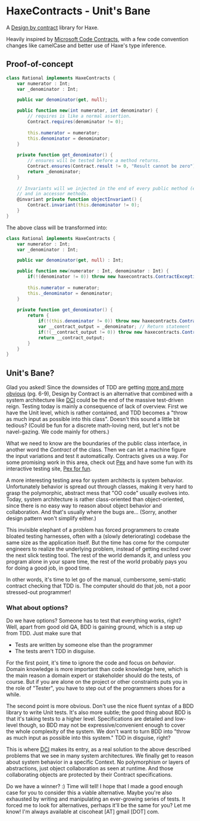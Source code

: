 # HaxeContracts - Unit's Bane

A [Design by contract](http://en.wikipedia.org/wiki/Design_by_contract) library for Haxe.

Heavily inspired by [Microsoft Code Contracts](http://research.microsoft.com/en-us/projects/contracts/), with a few code convention changes like camelCase and better use of Haxe's type inference.

## Proof-of-concept

```actionscript
class Rational implements HaxeContracts {
    var numerator : Int;
    var _denominator : Int;

    public var denominator(get, null);

    public function new(int numerator, int denominator) {
        // requires is like a normal assertion.
        Contract.requires(denominator != 0);
        
        this.numerator = numerator;
        this.denominator = denominator;
    }
    
    private function get_denominator() {
        // ensures will be tested before a method returns.
        Contract.ensures(Contract.result != 0, "Result cannot be zero");
        return _denominator;
    }
    
    // Invariants will we injected in the end of every public method (except the constructor) 
    // and in accessor methods.
    @invariant private function objectInvariant() {
        Contract.invariant(this.denominator != 0);
    }
}
```
The above class will be transformed into:
```actionscript
class Rational implements HaxeContracts {
    var numerator : Int;
    var _denominator : Int;

    public var denominator(get, null) : Int;

    public function new(numerator : Int, denominator : Int) {
        if(!(denominator != 0)) throw new haxecontracts.ContractException();
        
        this.numerator = numerator;
        this._denominator = denominator;
    }
    
    private function get_denominator() {
        return {
            if(!(this.denominator != 0)) throw new haxecontracts.ContractException();
            var __contract_output = _denominator; // Return statement
            if(!(__contract_output != 0)) throw new haxecontracts.ContractException("Result cannot be zero");
            return __contract_output;
        }
    }
}
```

## Unit's Bane?

Glad you asked! Since the downsides of TDD are getting [more and more obvious](http://www.sigs.de/download/oop_09/Coplien%20Nmo1.pdf) (pg. 6-9), Design by Contract is an alternative that combined with a system architecture like [DCI](https://github.com/ciscoheat/haxedci-example) could be the end of the massive test-driven reign. Testing today is mainly a consequence of lack of overview. First we have the Unit level, which is rather contained, and TDD becomes a "throw as much input as possible into this class". Doesn't this sound a little bit tedious? (Could be fun for a discrete math-loving nerd, but let's not be navel-gazing. We code mainly for others.)

What we need to know are the boundaries of the public class interface, in another word the *Contract* of the class. Then we can let a machine figure the input variations and test it automatically. Contracts gives us a way. For some promising work in this area, check out [Pex](http://research.microsoft.com/en-us/projects/Pex/) and have some fun with its interactive testing site, [Pex for fun](http://www.pexforfun.com/).

A more interesting testing area for system architects is system behavior. Unfortunately behavior is spread out through classes, making it very hard to grasp the polymorphic, abstract mess that "OO code" usually evolves into. Today, system architecture is rather class-oriented than object-oriented, since there is no easy way to reason about object behavior and collaboration. And that's usually where the bugs are... (Sorry, another design pattern won't simplify either.)

This invisible elephant of a problem has forced programmers to create bloated testing harnesses, often with a (slowly deteriorating) codebase the same size as the application itself. But the time has come for the computer engineers to realize the underlying problem, instead of getting excited over the next slick testing tool. The rest of the world demands it, and unless you program alone in your spare time, the rest of the world probably pays you for doing a good job, in good time.

In other words, it's time to let go of the manual, cumbersome, semi-static contract checking that TDD is. The computer should do that job, not a poor stressed-out programmer!

### What about options?

Do we have options? Someone has to test that everything works, right? Well, apart from good old QA, BDD is gaining ground, which is a step up from TDD. Just make sure that

- Tests are written by someone else than the programmer
- The tests aren't TDD in disguise.

For the first point, it's time to ignore the code and focus on *behavior*. Domain knowledge is more important than code knowledge here, which is the main reason a domain expert or stakeholder should do the tests, of course. But if you are alone on the project or other constraints puts you in the role of "Tester", you have to step out of the programmers shoes for a while.

The second point is more obvious. Don't use the nice fluent syntax of a BDD library to write Unit tests. It's also more subtle; the good thing about BDD is that it's taking tests to a higher level. Specifications are detailed and low-level though, so BDD may not be expressive/convenient enough to cover the whole complexity of the system. We don't want to turn BDD into "throw as much input as possible into this system." TDD in disguise, right?

This is where [DCI](https://github.com/ciscoheat/haxedci-example) makes its entry, as a real solution to the above described problems that we see in many system architectures. We finally get to reason about system behavior in a specific Context. No polymorphism or layers of abstractions, just object collaboration as seen at runtime. And those collaborating objects are protected by their Contract specifications.

Do we have a winner? :) Time will tell! I hope that I made a good enough case for you to consider this a viable alternative. Maybe you're also exhausted by writing and manipulating an ever-growing series of tests. It forced me to look for alternatives, perhaps it'll be the same for you? Let me know! I'm always available at ciscoheat [AT] gmail [DOT] com.
